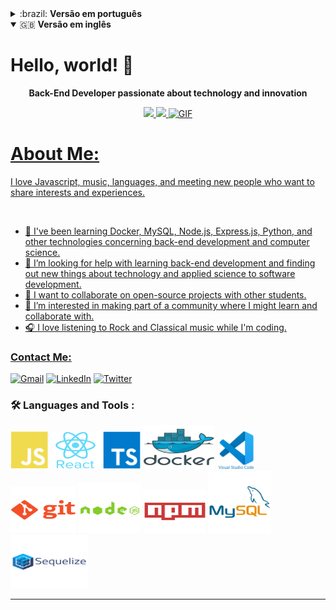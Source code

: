
<details>
  <summary>:brazil: <b>Versão em português</b></summary>

  <h1>Olá, mundo! 👋</h1> 
   <div id="header" align="center">
    <!--
    <div id="dev" align="left">
      <img src="https://media.giphy.com/media/M9gbBd9nbDrOTu1Mqx/giphy.gif" width="100"/>
    </div>
    <div id="neo" align="right">
      <img align="right" height="140em" alt="GIF" src="https://media.giphy.com/media/MC6eSuC3yypCU/giphy.gif" />
    </div>
     -->
  </div>

  
  <!-- <div text-align="center"> -->
  <div align="center">
    <p><strong>Desenvolvedor Back-End apaixonado por tecnologia e inovação</strong></p>
  </div> 
  <div align="center">
  <a href="https://github.com/lucasbarreto-dev">
  <img height="140em" src="https://github-readme-stats.vercel.app/api?username=lucasbarreto-dev&show_icons=true&theme=highcontrast&include_all_commits=true&count_private=true"/>
  <img height="140em" src="https://github-readme-stats.vercel.app/api/top-langs/?username=lucasbarreto-dev&layout=compact&langs_count=7&theme=highcontrast"/>
  <img height="140em" alt="GIF" src="https://media.giphy.com/media/MC6eSuC3yypCU/giphy.gif" />
  </div>
  <!--
  <p>Sou desenvolvedor de software para a web e iniciei meus estudos formalmente na Trybe em Novembro de 2021. Desde então, venho desenvolvendo projetos nas stacks Front End e Back End, resolvendo problemas de programação da vida real.</p>
  -->
  
  <!--
  <p> Sou familiarizado com: </p>
  <ul>
    <li> Sistemas Operacionais baseados em UNIX </li>
    <li> Javascript ES5 e ES6 </li>
    <li> React.js </li>
    <li> Node.js </li>
    <li> Docker </li>
    <li> MySQL </li>
    <li> Sequelize </li>
    <li> TypeScript </li>
    <li> POO </li>
    <li> Python </li>
  </ul>
  
  <p>Construo API's Rest com Node.js e Express.js aplicando arquitetura de software em camadas (Model, Service e Controllers) e autenticação usando JSON Web Token, comunicando o app e o banco de dados usando um ORM ou o próprio MySQL e também posso implementar middlewares para validar os dados recebidos do lado do cliente para o backend de uma aplicação Dockerizada. 🙂.</p> 
  -->
  
  <h1>Sobre Mim:</h1>
  <p>Adoro Javascript, música, idiomas e conhecer novas pessoas que querem compartilhar interesses e experiências.</p>
  </br>

  - 🌱 Estive aprendendo React.js na primeira metade de 2022, mas estou atualmente aprendendo Docker, MySQL,
Node.js, Express.js e outras tecnologias concernentes ao desenvolvimento Back End.
  - 🤔 Estou procurando por ajuda com o aprendizado de Back End e descobrir coisas novas sobre tecnologias e ciência aplicada ao desenvolvimento de software. 
  - 👯 Quero colaborar com outras pessoas estudantes e em projetos open source. 
  - 🔭 Tenho interesse em fazer parte de uma comunidade com a qual eu possa aprender e colaborar.
  - 🎧 Curto ouvir música clássica e/ou rock enquanto leio e escrevo códigos. 

  ### Entre em Contato:

  [![Gmail](https://img.shields.io/badge/-GMAIL-D14836?style=for-the-badge&logo=gmail&logoColor=white)](mailto:lucasbs.code@gmail.com)
  [![LinkedIn](https://img.shields.io/badge/-LINKEDIN-0077B5?style=for-the-badge&logo=linkedin&logoColor=white)](https://www.linkedin.com/in/lucas-barreto-/)
  [![Twitter](https://img.shields.io/badge/Twitter-1DA1F2?style=for-the-badge&logo=twitter&logoColor=white)](https://twitter.com/lucasbarreto92)

  ### :hammer_and_wrench: Linguagens e Ferramentas :
  <div display="grid">
    <img src="https://github.com/devicons/devicon/blob/master/icons/javascript/javascript-plain.svg" width="60px" height="60px">
    <img src="https://github.com/devicons/devicon/blob/master/icons/react/react-original-wordmark.svg" width="80px" height="60px">
    <img src="https://github.com/devicons/devicon/blob/master/icons/typescript/typescript-original.svg" width="60px" height="60px">
    <img src="https://github.com/devicons/devicon/blob/master/icons/docker/docker-original-wordmark.svg" width="115px" height="70px">
    <img src="https://github.com/devicons/devicon/blob/master/icons/vscode/vscode-original-wordmark.svg" width"60px" height="60px"><br />
    <img src="https://github.com/devicons/devicon/blob/master/icons/git/git-plain-wordmark.svg" width="105px" height="75px">
    <img src="https://github.com/devicons/devicon/blob/master/icons/nodejs/nodejs-plain-wordmark.svg" width="100px" height="80px">
    <img src="https://github.com/devicons/devicon/blob/master/icons/npm/npm-original-wordmark.svg" width="100px" height="70px">
    <img src="https://github.com/devicons/devicon/blob/master/icons/mysql/mysql-original-wordmark.svg" width="100px" height="100px"> 
    <img src="https://github.com/devicons/devicon/blob/master/icons/sequelize/sequelize-original-wordmark.svg" width="125px" height="85px">
  </div>
  <hr>
  </br>
  </br>

  <div text-align="center">
 
   [![Top Langs](https://github-readme-stats.vercel.app/api/top-langs/?username=lucasbarreto-dev&theme=dark&background=000000)](https://github.com/anuraghazra/github-readme-stats)
   <img align="right" width="250" alt="GIF" src="https://media.giphy.com/media/MC6eSuC3yypCU/giphy.gif" />

   [![Anurag's GitHub stats](https://github-readme-stats.vercel.app/api?username=lucasbarreto-dev&theme=dark&background=000000)](https://github.com/anuraghazra/github-readme-stats)

 </div>
</details>
<details open>
  <summary>🇬🇧 <b>Versão em inglês</b></summary>

  <h1>Hello, world! 👋</h1>
  
  <div id="header" align="center">
    <!--
    <div id="dev" align="left">
      <img align="left" alt="GIF" src="https://media.giphy.com/media/M9gbBd9nbDrOTu1Mqx/giphy.gif" width="100"/>
    </div>
    <div id="neo" align="right">
      <img align="right" height="140em" alt="GIF" src="https://media.giphy.com/media/MC6eSuC3yypCU/giphy.gif" />
    </div>
    -->
  </div>

  
  <!-- <div text-align="center"> -->
  <div align="center">
    <p><strong>Back-End Developer passionate about technology and innovation</strong></p>
  </div> 
  <div align="center">
  <a href="https://github.com/lucasbarreto-dev">
  <img height="140em" src="https://github-readme-stats.vercel.app/api?username=lucasbarreto-dev&show_icons=true&theme=highcontrast&include_all_commits=true&count_private=true"/>
  <img height="140em" src="https://github-readme-stats.vercel.app/api/top-langs/?username=lucasbarreto-dev&layout=compact&langs_count=7&theme=highcontrast"/>
  <img height="140em" alt="GIF" src="https://media.giphy.com/media/MC6eSuC3yypCU/giphy.gif" />
  </div>
    
  <!-- <div display="grid"> -->
 <!--
  [![Top Langs](https://github-readme-stats.vercel.app/api/top-langs/?username=lucasbarreto-dev&theme=dark&background=000000)](https://github.com/anuraghazra/github-readme-stats) 
    <img align="right" width="250" alt="GIF" src="https://media.giphy.com/media/MC6eSuC3yypCU/giphy.gif" />
  [![Anurag's GitHub stats](https://github-readme-stats.vercel.app/api?username=lucasbarreto-dev&theme=dark&background=000000)](https://github.com/anuraghazra/github-readme-stats)
-->
   
 <!--
  <p>I'm a web developer and started my studies formally at Trybe in November 2021. Since then, I've been developing projects in Front End and Back End stacks, solving real-life coding problems.</p>
 -->
 <!--
  <p> I'm familiar to: </p>
  <ul>
    <li> UNIX based Operating Systems </li>
    <li> Javascript ES5 and ES6 </li>
    <li> React.js </li>
    <li> Node.js </li>
    <li> Docker </li>
    <li> MySQL </li>
    <li> Sequelize </li>
    <li> TypeScript </li>
    <li> OOP </li>
    <li> Python </li>
  </ul>
  -->
  
  <!--
  <p>I build Rest APIs with Node.js and Express.js applying software architecture built in layers (Model, Service and Controllers) and authentication using JSON Web Token, communicating the app and the database using an ORM or MySQL itself, and I can also implement middlewares in order to validate the received data from the client side, for the backend of a Dockerized application. 🙂.</p>
-->

  <h1>About Me:</h1>
  <p>I love Javascript, music, languages, and meeting new people who want to share interests and experiences.</p>
  </br>

  - 🌱 I've been learning Docker, MySQL, Node.js, Express.js, Python, and other technologies concerning back-end development and computer science.
  - 🤔 I’m looking for help with learning back-end development and finding out new things about technology and applied science to software development. 
  - 👯 I want to collaborate on open-source projects with other students. 
  - 🔭 I’m interested in making part of a community where I might learn and collaborate with.
  - 🎧 I love listening to Rock and Classical music while I'm coding. 

  ### Contact Me:

  [![Gmail](https://img.shields.io/badge/-GMAIL-D14836?style=for-the-badge&logo=gmail&logoColor=white)](mailto:lucasbs.code@gmail.com)
  [![LinkedIn](https://img.shields.io/badge/-LINKEDIN-0077B5?style=for-the-badge&logo=linkedin&logoColor=white)](https://www.linkedin.com/in/lucas-barreto-/)
  [![Twitter](https://img.shields.io/badge/Twitter-1DA1F2?style=for-the-badge&logo=twitter&logoColor=white)](https://twitter.com/lucasbarreto92)

  ### :hammer_and_wrench: Languages and Tools :
  <div display="grid">
    <img src="https://github.com/devicons/devicon/blob/master/icons/javascript/javascript-plain.svg" width="60px" height="60px">
    <img src="https://github.com/devicons/devicon/blob/master/icons/react/react-original-wordmark.svg" width="80px" height="60px">
    <img src="https://github.com/devicons/devicon/blob/master/icons/typescript/typescript-original.svg" width="60px" height="60px">
    <img src="https://github.com/devicons/devicon/blob/master/icons/docker/docker-original-wordmark.svg" width="115px" height="70px">
    <img src="https://github.com/devicons/devicon/blob/master/icons/vscode/vscode-original-wordmark.svg" width"60px" height="60px"><br />
    <img src="https://github.com/devicons/devicon/blob/master/icons/git/git-plain-wordmark.svg" width="105px" height="75px">
    <img src="https://github.com/devicons/devicon/blob/master/icons/nodejs/nodejs-plain-wordmark.svg" width="100px" height="80px">
    <img src="https://github.com/devicons/devicon/blob/master/icons/npm/npm-original-wordmark.svg" width="100px" height="70px">
    <img src="https://github.com/devicons/devicon/blob/master/icons/mysql/mysql-original-wordmark.svg" width="100px" height="100px"> 
    <img src="https://github.com/devicons/devicon/blob/master/icons/sequelize/sequelize-original-wordmark.svg" width="125px" height="85px">
  </div>
  <hr>
  </br>
  </br>

 </div>
</details>


<!--
**lucasbarreto92/lucasbarreto92** is a ✨ _special_ ✨ repository because its `README.md` (this file) appears on your GitHub profile.

Here are some ideas to get you started:

- 🔭 I’m currently working on ... -->

<!--


- 💬 Ask me about ...
- 📫 How to reach me: ...
- 😄 Pronouns: ...
- ⚡ Fun fact: ...
-->



